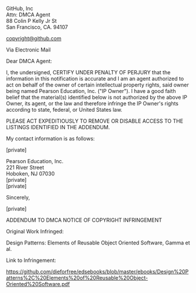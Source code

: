 GitHub, Inc  
Attn: DMCA Agent  
88 Colin P Kelly Jr St  
San Francisco, CA. 94107  

copyright@github.com   

Via Electronic Mail  

 Dear DMCA Agent:  

I, the undersigned, CERTIFY UNDER PENALTY OF PERJURY that the information in this notification is accurate and I am an agent authorized to act on behalf of the owner of certain intellectual property rights, said owner being named Pearson Education, Inc. ("IP Owner"). I have a good faith belief that the material(s) identified below is not authorized by the above IP Owner, its agent, or the law and therefore infringe the IP Owner's rights according to state, federal, or United States law.  

 PLEASE ACT EXPEDITIOUSLY TO REMOVE OR DISABLE ACCESS TO THE LISTINGS IDENTIFIED IN THE ADDENDUM.  

 My contact information is as follows:  

[private]  

Pearson Education, Inc.  
221 River Street  
Hoboken, NJ 07030  
[private]  
[private]  

Sincerely,  

[private]  

ADDENDUM TO DMCA NOTICE OF COPYRIGHT INFRINGEMENT  

Original Work Infringed:  

Design Patterns: Elements of Reusable Object Oriented Software, Gamma et al.  

Link to Infringement:  

https://github.com/dieforfree/edsebooks/blob/master/ebooks/Design%20Patterns%2C%20Elements%20of%20Reusable%20Object-Oriented%20Software.pdf
